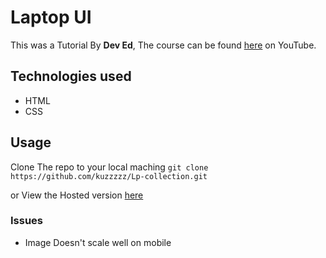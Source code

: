 # Laptop UI
This was a Tutorial By **Dev Ed**, The course can be found [here](https://www.youtube.com/watch?v=ZeDP-rzOnAA&list=WL&index=113) on YouTube.

## Technologies used
- HTML
- CSS


## Usage
Clone The repo to your local maching 
`git clone https://github.com/kuzzzzz/Lp-collection.git`

or View the Hosted version [here](https://kuzzzzz.github.io/Lp-collection/landing-pages/fourth-lp/index.html)

### Issues
- Image Doesn't scale well on mobile